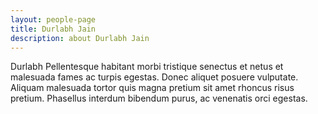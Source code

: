 ```yaml
---
layout: people-page
title: Durlabh Jain
description: about Durlabh Jain
---
```


Durlabh Pellentesque habitant morbi tristique senectus et netus et malesuada fames ac turpis egestas. Donec aliquet posuere vulputate. Aliquam malesuada tortor quis magna pretium sit amet rhoncus risus pretium. Phasellus interdum bibendum purus, ac venenatis orci egestas.
